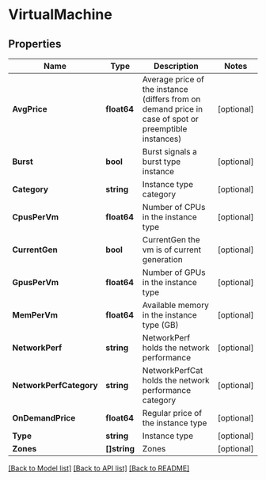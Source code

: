 # VirtualMachine

## Properties
Name | Type | Description | Notes
------------ | ------------- | ------------- | -------------
**AvgPrice** | **float64** | Average price of the instance (differs from on demand price in case of spot or preemptible instances) | [optional] 
**Burst** | **bool** | Burst signals a burst type instance | [optional] 
**Category** | **string** | Instance type category | [optional] 
**CpusPerVm** | **float64** | Number of CPUs in the instance type | [optional] 
**CurrentGen** | **bool** | CurrentGen the vm is of current generation | [optional] 
**GpusPerVm** | **float64** | Number of GPUs in the instance type | [optional] 
**MemPerVm** | **float64** | Available memory in the instance type (GB) | [optional] 
**NetworkPerf** | **string** | NetworkPerf holds the network performance | [optional] 
**NetworkPerfCategory** | **string** | NetworkPerfCat holds the network performance category | [optional] 
**OnDemandPrice** | **float64** | Regular price of the instance type | [optional] 
**Type** | **string** | Instance type | [optional] 
**Zones** | **[]string** | Zones | [optional] 

[[Back to Model list]](../README.md#documentation-for-models) [[Back to API list]](../README.md#documentation-for-api-endpoints) [[Back to README]](../README.md)


